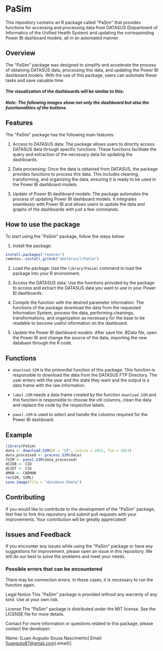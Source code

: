 # PaSim

This repository contains an R package called "PaSim" that provides functions for accessing and processing data from DATASUS (Department of Informatics of the Unified Health System) and updating the corresponding Power BI dashboard models, all in an automated manner.

## Overview

The "PaSim" package was designed to simplify and accelerate the process of obtaining DATASUS data, processing this data, and updating the Power BI dashboard models. With the use of this package, users can automate these tasks and save valuable time.

#### The visualization of the dashboards will be similar to this:

##### Note: The following images show not only the dashboard but also the functionalities of the buttons.

## Features

The "PaSim" package has the following main features:

1.  Access to DATASUS data: The package allows users to directly access DATASUS data through specific functions. These functions facilitate the query and extraction of the necessary data for updating the dashboards.

2.  Data processing: Once the data is obtained from DATASUS, the package provides functions to process this data. This includes cleaning, transforming, and organizing the data, ensuring it is ready to be used in the Power BI dashboard models.

3.  Update of Power BI dashboard models: The package automates the process of updating Power BI dashboard models. It integrates seamlessly with Power BI and allows users to update the data and graphs of the dashboards with just a few commands.

## How to use the package

To start using the "PaSim" package, follow the steps below:

1.  Install the package:

``` r
install.packages("remotes")
remotes::install_github("abelbrasil/PaSim")
```

2.  Load the package: Use the `library(PaSim)` command to load the package into your R environment.

3.  Access the DATASUS data: Use the functions provided by the package to access and extract the DATASUS data you want to use in your Power BI dashboards.

4.  Compile the function with the desired parameter information: The functions of the package download the data from the requested Information System, process the data, performing cleanings, transformations, and organization as necessary for the base to be readable to become useful information on the dashboard.

5.  Update the Power BI dashboard models: After save the .RData file, open the Power BI and change the source of the data, importing the new database through the R code.

## Functions

-   `download.SIM` is the primordial function of this package. This function is responsible to download the data from the DATASUS FTP Directory. The user enters with the year and the state they want and the output is a data frame with the raw information.

-   `label.SIM` needs a data frame created by the function `download.SIM` and this function is responsible to choose the util columns, clean the data and replace the code by the respective labels.

-   `panel.SIM` is used to select and handle the columns required for the Power BI dashboard.

## Example

``` r
library(PaSim)
data <- download.SIM(UF = "CE", inicio = 2021, fim = 2023)
data_processed <- process.SIM(data)
fSIM <- panel.SIM(data_processed)
dCIDB <- CID
dCIDT <- CID
dMUN <- CADMUN
rm(SIM, SIML)
save.image(file = "database.Rdata")
```

## Contributing

If you would like to contribute to the development of the "PaSim" package, feel free to fork this repository and submit pull requests with your improvements. Your contribution will be greatly appreciated!

## Issues and Feedback

If you encounter any issues while using the "PaSim" package or have any suggestions for improvement, please open an issue in this repository. We will do our best to solve the problems and meet your needs.

### Possible errors that can be encountered

There may be connection errors. In these cases, it is necessary to run the function again.

Legal Notice This "PaSim" package is provided without any warranty of any kind. Use at your own risk.

License The "PaSim" package is distributed under the MIT license. See the LICENSE file for more details.

Contact For more information or questions related to this package, please contact the developer:

Name: [Luan Augusto Sousa Nascimento] Email: [[luanguto87\@gmail.com](mailto:luanguto87@gmail.com){.email}]
